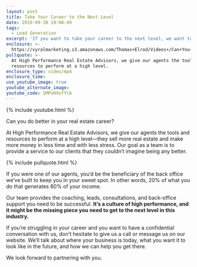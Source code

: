 ```yaml
---
layout: post
title: Take Your Career to the Next Level
date: 2019-09-30 19:08:49
tags:
  - Lead Generation
excerpt: 'If you want to take your career to the next level, we want to help.'
enclosure: >-
  https://vyralmarketing.s3.amazonaws.com/Thomas+Elrod/Videos+/Can+You+Do+Better_+-+Charlotte+Real+Estate+Agent.mp4
pullquote: >-
  At High Performance Real Estate Advisors, we give our agents the tools and
  resources to perform at a high level.
enclosure_type: video/mp4
enclosure_time:
use_youtube_image: true
youtube_alternate_image:
youtube_code: SMPoHXofYCA
---
```


{% include youtube.html %}

Can you do better in your real estate career?&nbsp;

At High Performance Real Estate Advisors, we give our agents the tools and resources to perform at a high level—they sell more real estate and make more money in less time and with less stress. Our goal as a team is to provide a service to our clients that they couldn’t imagine being any better.&nbsp;

{% include pullquote.html %}

If you were one of our agents, you’d be the beneficiary of the back office we’ve built to keep you in your sweet spot. In other words, 20% of what you do that generates 80% of your income.&nbsp;

Our team provides the coaching, leads, consultations, and back-office support you need to be successful. **It’s a culture of high performance, and it might be the missing piece you need to get to the next level in this industry.&nbsp;**

If you’re struggling in your career and you want to have a confidential conversation with us, don’t hesitate to give us a call or message us on our website. We’ll talk about where your business is today, what you want it to look like in the future, and how we can help you get there.&nbsp;

We look forward to partnering with you.&nbsp;<br>&nbsp;

&nbsp;